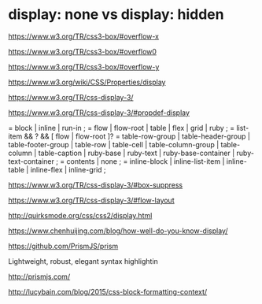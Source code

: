 # display: none vs display: hidden  



https://www.w3.org/TR/css3-box/#overflow-x

https://www.w3.org/TR/css3-box/#overflow0


https://www.w3.org/TR/css3-box/#overflow-y





https://www.w3.org/wiki/CSS/Properties/display


https://www.w3.org/TR/css-display-3/



https://www.w3.org/TR/css-display-3/#propdef-display



<display-outside>  = block | inline | run-in ;
<display-inside>   = flow | flow-root | table | flex | grid | ruby ;
<display-listitem> = list-item && <display-outside>? && [ flow | flow-root ]?
<display-internal> = table-row-group | table-header-group |
                     table-footer-group | table-row | table-cell |
                     table-column-group | table-column | table-caption |
                     ruby-base | ruby-text | ruby-base-container |
                     ruby-text-container ;
<display-box>      = contents | none ;
<display-legacy>   = inline-block | inline-list-item |
                     inline-table | inline-flex | inline-grid ;



https://www.w3.org/TR/css-display-3/#box-suppress

https://www.w3.org/TR/css-display-3/#flow-layout





http://quirksmode.org/css/css2/display.html



https://www.chenhuijing.com/blog/how-well-do-you-know-display/






https://github.com/PrismJS/prism


Lightweight, robust, elegant syntax highlightin

http://prismjs.com/



http://lucybain.com/blog/2015/css-block-formatting-context/









